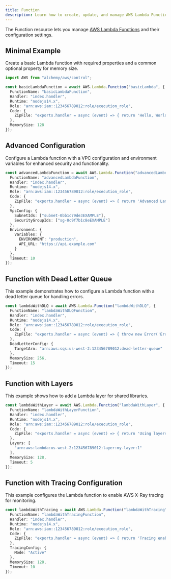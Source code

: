 ```yaml
---
title: Function
description: Learn how to create, update, and manage AWS Lambda Functions using Alchemy Cloud Control.
---
```



The Function resource lets you manage [AWS Lambda Functions](https://docs.aws.amazon.com/lambda/latest/userguide/) and their configuration settings.

## Minimal Example

Create a basic Lambda function with required properties and a common optional property for memory size.

```ts
import AWS from "alchemy/aws/control";

const basicLambdaFunction = await AWS.Lambda.Function("basicLambda", {
  FunctionName: "basicLambdaFunction",
  Handler: "index.handler",
  Runtime: "nodejs14.x",
  Role: "arn:aws:iam::123456789012:role/execution_role",
  Code: {
    ZipFile: "exports.handler = async (event) => { return 'Hello, World!'; };"
  },
  MemorySize: 128
});
```

## Advanced Configuration

Configure a Lambda function with a VPC configuration and environment variables for enhanced security and functionality.

```ts
const advancedLambdaFunction = await AWS.Lambda.Function("advancedLambda", {
  FunctionName: "advancedLambdaFunction",
  Handler: "index.handler",
  Runtime: "nodejs14.x",
  Role: "arn:aws:iam::123456789012:role/execution_role",
  Code: {
    ZipFile: "exports.handler = async (event) => { return 'Advanced Lambda!'; };"
  },
  VpcConfig: {
    SubnetIds: ["subnet-0bb1c79de3EXAMPLE"],
    SecurityGroupIds: ["sg-0c9f7b1c8eEXAMPLE"]
  },
  Environment: {
    Variables: {
      ENVIRONMENT: "production",
      API_URL: "https://api.example.com"
    }
  },
  Timeout: 10
});
```

## Function with Dead Letter Queue

This example demonstrates how to configure a Lambda function with a dead letter queue for handling errors.

```ts
const lambdaWithDLQ = await AWS.Lambda.Function("lambdaWithDLQ", {
  FunctionName: "lambdaWithDLQFunction",
  Handler: "index.handler",
  Runtime: "nodejs14.x",
  Role: "arn:aws:iam::123456789012:role/execution_role",
  Code: {
    ZipFile: "exports.handler = async (event) => { throw new Error('Error!'); };"
  },
  DeadLetterConfig: {
    TargetArn: "arn:aws:sqs:us-west-2:123456789012:dead-letter-queue"
  },
  MemorySize: 256,
  Timeout: 15
});
```

## Function with Layers

This example shows how to add a Lambda layer for shared libraries.

```ts
const lambdaWithLayer = await AWS.Lambda.Function("lambdaWithLayer", {
  FunctionName: "lambdaWithLayerFunction",
  Handler: "index.handler",
  Runtime: "nodejs14.x",
  Role: "arn:aws:iam::123456789012:role/execution_role",
  Code: {
    ZipFile: "exports.handler = async (event) => { return 'Using layers!'; };"
  },
  Layers: [
    "arn:aws:lambda:us-west-2:123456789012:layer:my-layer:1"
  ],
  MemorySize: 128,
  Timeout: 5
});
``` 

## Function with Tracing Configuration

This example configures the Lambda function to enable AWS X-Ray tracing for monitoring.

```ts
const lambdaWithTracing = await AWS.Lambda.Function("lambdaWithTracing", {
  FunctionName: "lambdaWithTracingFunction",
  Handler: "index.handler",
  Runtime: "nodejs14.x",
  Role: "arn:aws:iam::123456789012:role/execution_role",
  Code: {
    ZipFile: "exports.handler = async (event) => { return 'Tracing enabled!'; };"
  },
  TracingConfig: {
    Mode: "Active"
  },
  MemorySize: 128,
  Timeout: 10
});
```
